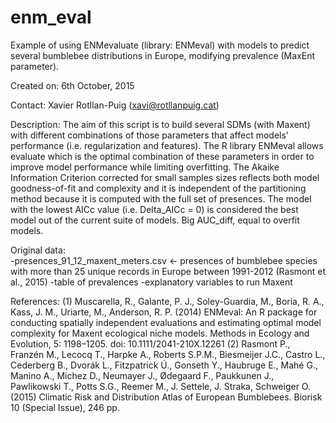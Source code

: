 # enm_eval

Example of using ENMevaluate (library: ENMeval) with models to predict several bumblebee distributions in Europe, modifying prevalence (MaxEnt parameter).

Created on: 6th October, 2015

Contact: Xavier Rotllan-Puig (xavi@rotllanpuig.cat)

Description: The aim of this script is to build several SDMs (with Maxent) with different
combinations of those parameters that affect models' performance (i.e. regularization and 
features). The R library ENMeval allows evaluate which is the optimal combination of these
parameters in order to improve model performance while limiting overfitting.
The Akaike Information Criterion corrected for small samples sizes reflects both model
goodness-of-fit and complexity and it is independent of the partitioning method because 
it is computed with the full set of presences.
The model with the lowest AICc value (i.e. Delta_AICc = 0) is considered the best model out 
of the current suite of models.
Big AUC_diff, equal to overfit models. 

Original data:  
   -presences_91_12_maxent_meters.csv <- presences of bumblebee species with more than 25 unique 
         records in Europe between 1991-2012 (Rasmont et al., 2015)
   -table of prevalences
   -explanatory variables to run Maxent

References: 
 (1) Muscarella, R., Galante, P. J., Soley-Guardia, M., Boria, R. A., Kass, J. M., Uriarte, 
     M., Anderson, R. P. (2014) ENMeval: An R package for conducting spatially independent 
     evaluations and estimating optimal model complexity for Maxent ecological niche models. 
     Methods in Ecology and Evolution, 5: 1198–1205. doi: 10.1111/2041-210X.12261
 (2) Rasmont P., Franzén M., Lecocq T., Harpke A., Roberts S.P.M., Biesmeijer J.C., Castro L.,
     Cederberg B., Dvorák L., Fitzpatrick Ú., Gonseth Y., Haubruge E., Mahé G., Manino A., 
     Michez D., Neumayer J., Ødegaard F., Paukkunen J., Pawlikowski T., Potts S.G., Reemer M., 
     J. Settele, J. Straka, Schweiger O. (2015) Climatic Risk and Distribution Atlas of European 
     Bumblebees. Biorisk 10 (Special Issue), 246 pp.
   


